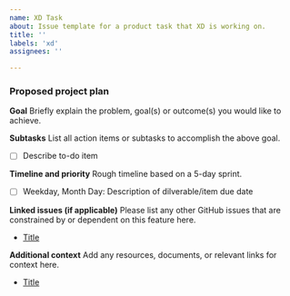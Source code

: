 ```yaml
---
name: XD Task
about: Issue template for a product task that XD is working on.
title: ''
labels: 'xd'
assignees: ''

---
```


### Proposed project plan

**Goal**
Briefly explain the problem, goal(s) or outcome(s) you would like to achieve.

**Subtasks**
List all action items or subtasks to accomplish the above goal.

- [ ] Describe to-do item

**Timeline and priority**
Rough timeline based on a 5-day sprint.

- [ ] Weekday, Month Day: Description of dilverable/item due date

**Linked issues (if applicable)**
Please list any other GitHub issues that are constrained by or dependent on this feature here.

- [Title](link)

**Additional context**
Add any resources, documents, or relevant links for context here.

- [Title](link)